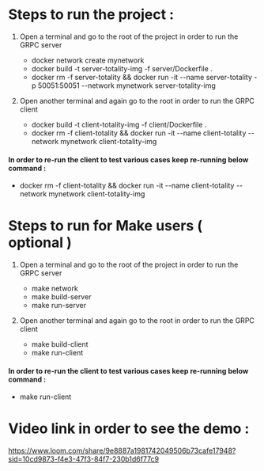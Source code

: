 # Steps to run the project :

1. Open a terminal and go to the root of the project in order to run the GRPC server
    * docker network create mynetwork
    * docker build -t server-totality-img -f server/Dockerfile .
    * docker rm -f server-totality && docker run -it --name server-totality -p 50051:50051 --network mynetwork server-totality-img
   
2. Open another terminal and again go to the root in order to run the GRPC client
    * docker build -t client-totality-img -f client/Dockerfile .
    * docker rm -f client-totality && docker run -it --name client-totality --network mynetwork client-totality-img
   
#### In order to re-run the client to test various cases keep re-running below command :
* docker rm -f client-totality && docker run -it --name client-totality --network mynetwork client-totality-img


# Steps to run for Make users ( optional )

1. Open a terminal and go to the root of the project in order to run the GRPC server
   * make network
   * make build-server
   * make run-server

2. Open another terminal and again go to the root in order to run the GRPC client
   * make build-client
   * make run-client

#### In order to re-run the client to test various cases keep re-running below command :
* make run-client


# Video link in order to see the demo :
https://www.loom.com/share/9e8887a1981742049506b73cafe17948?sid=10cd9873-f4e3-47f3-84f7-230b1d6f77c9